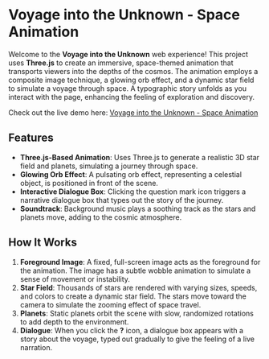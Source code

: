 # Voyage into the Unknown - Space Animation

Welcome to the **Voyage into the Unknown** web experience! This project uses **Three.js** to create an immersive, space-themed animation that transports viewers into the depths of the cosmos. The animation employs a composite image technique, a glowing orb effect, and a dynamic star field to simulate a voyage through space. A typographic story unfolds as you interact with the page, enhancing the feeling of exploration and discovery.

Check out the live demo here: [Voyage into the Unknown - Space Animation](https://srg774.github.io/Space/)

## Features

- **Three.js-Based Animation**: Uses Three.js to generate a realistic 3D star field and planets, simulating a journey through space.
- **Glowing Orb Effect**: A pulsating orb effect, representing a celestial object, is positioned in front of the scene.
- **Interactive Dialogue Box**: Clicking the question mark icon triggers a narrative dialogue box that types out the story of the journey.
- **Soundtrack**: Background music plays a soothing track as the stars and planets move, adding to the cosmic atmosphere.

## How It Works

1. **Foreground Image**: A fixed, full-screen image acts as the foreground for the animation. The image has a subtle wobble animation to simulate a sense of movement or instability.
2. **Star Field**: Thousands of stars are rendered with varying sizes, speeds, and colors to create a dynamic star field. The stars move toward the camera to simulate the zooming effect of space travel.
3. **Planets**: Static planets orbit the scene with slow, randomized rotations to add depth to the environment.
4. **Dialogue**: When you click the **?** icon, a dialogue box appears with a story about the voyage, typed out gradually to give the feeling of a live narration.




